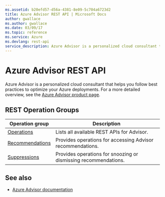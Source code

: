 ```yaml
---
ms.assetid: b20efd57-d56a-4381-8e09-5c704a6723d2
title: Azure Advisor REST API | Microsoft Docs
author: gwallace
ms.author: gwallace
ms.date: 03/09/17
ms.topic: reference
ms.service: Azure
ms.devlang: rest-api 
service_description: Azure Advisor is a personalized cloud consultant that helps you follow best practices to optimize your Azure deployments. For a more detailed overview, see the [Azure Advisor product page](https://azure.microsoft.com/services/advisor). 
---
```


# Azure Advisor REST API

Azure Advisor is a personalized cloud consultant that helps you follow best practices to optimize your Azure deployments. For a more detailed overview, see the [Azure Advisor product page](https://azure.microsoft.com/services/advisor).

## REST Operation Groups 

| Operation group | Description                                                        |
|-----------------|--------------------------------------------------------------------|
| [Operations](~/docs-ref-autogen/advisor/Operations.json)  | Lists all available REST APIs for Advisor. |
| [Recommendations](~/docs-ref-autogen/advisor/Recommendations.json) | Provides operations for accessing Advisor recommendations. |
| [Suppressions](~/docs-ref-autogen/advisor/Suppressions.json)| Provides operations for snoozing or dismissing recommendations. |

## See also

- [Azure Advisor documentation](https://docs.microsoft.com/azure/advisor/)
